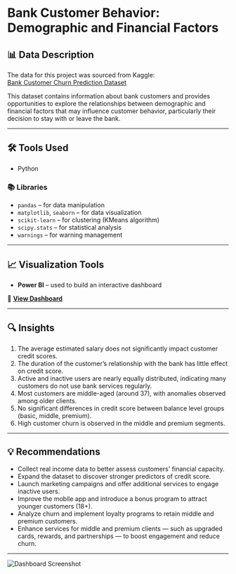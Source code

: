 # Bank Customer Behavior: Demographic and Financial Factors

## 📊 Data Description

The data for this project was sourced from Kaggle:  
[Bank Customer Churn Prediction Dataset](https://www.kaggle.com/datasets/shubhammeshram579/bank-customer-churn-prediction/data)

This dataset contains information about bank customers and provides opportunities to explore the relationships between demographic and financial factors that may influence customer behavior, particularly their decision to stay with or leave the bank.

---

## 🛠️ Tools Used

- Python

### 📚 Libraries

- `pandas` – for data manipulation  
- `matplotlib`, `seaborn` – for data visualization  
- `scikit-learn` – for clustering (KMeans algorithm)  
- `scipy.stats` – for statistical analysis  
- `warnings` – for warning management

---

## 📈 Visualization Tools

- **Power BI** – used to build an interactive dashboard

🔗 [**View Dashboard**](https://app.powerbi.com/view?r=eyJrIjoiYTkxNDdhMjYtYWM5YS00OTk3LWExOGEtMDg3YzAyODg5NmIwIiwidCI6IjFkODBkNTgxLThlNmEtNGFmNi05MjIyLTk2MTBiMWJlYTRlMSIsImMiOjl9)

---

## 🔍 Insights


1. The average estimated salary does not significantly impact customer credit scores.  
2. The duration of the customer’s relationship with the bank has little effect on credit score.  
3. Active and inactive users are nearly equally distributed, indicating many customers do not use bank services regularly.  
4. Most customers are middle-aged (around 37), with anomalies observed among older clients.  
5. No significant differences in credit score between balance level groups (basic, middle, premium).  
6. High customer churn is observed in the middle and premium segments.

---

## 💡 Recommendations

- Collect real income data to better assess customers' financial capacity.  
- Expand the dataset to discover stronger predictors of credit score.  
- Launch marketing campaigns and offer additional services to engage inactive users.  
- Improve the mobile app and introduce a bonus program to attract younger customers (18+).  
- Analyze churn and implement loyalty programs to retain middle and premium customers.  
- Enhance services for middle and premium clients — such as upgraded cards, rewards, and partnerships — to boost engagement and reduce churn.

---

![Dashboard Screenshot](https://github.com/user-attachments/assets/a9b8336b-8910-4485-a416-26f8962f2738)
